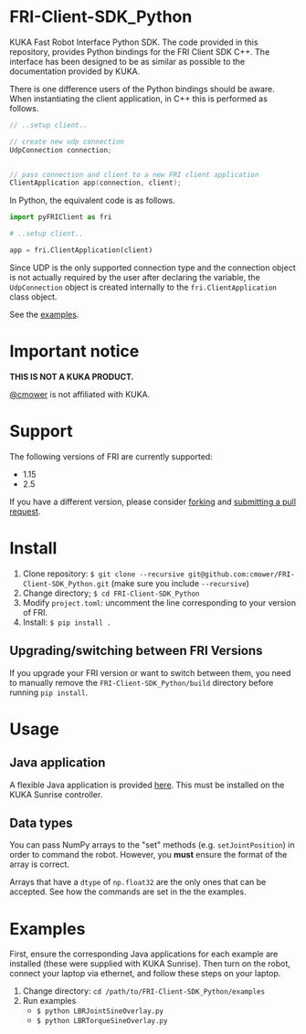 # FRI-Client-SDK_Python

KUKA Fast Robot Interface Python SDK.
The code provided in this repository, provides Python bindings for the FRI Client SDK C++.
The interface has been designed to be as similar as possible to the documentation provided by KUKA.

There is one difference users of the Python bindings should be aware.
When instantiating the client application, in C++ this is performed as follows.

```cpp
// ..setup client..

// create new udp connection
UdpConnection connection;


// pass connection and client to a new FRI client application
ClientApplication app(connection, client);
```

In Python, the equivalent code is as follows.

```python
import pyFRIClient as fri

# ..setup client..

app = fri.ClientApplication(client)
```

Since UDP is the only supported connection type and the connection object is not actually required by the user after declaring the variable, the `UdpConnection` object is created internally to the `fri.ClientApplication` class object.

See the [examples](examples/).

# Important notice

**THIS IS NOT A KUKA PRODUCT.**

[@cmower](https://github.com/cmower) is not affiliated with KUKA.

# Support

The following versions of FRI are currently supported:
* 1.15
* 2.5

If you have a different version, please consider [forking](https://github.com/cmower/FRI-Client-SDK_Cpp/fork) and [submitting a pull request](https://github.com/cmower/FRI-Client-SDK_Cpp/pulls).

# Install

1. Clone repository: `$ git clone --recursive git@github.com:cmower/FRI-Client-SDK_Python.git` (make sure you include `--recursive`)
2. Change directory; `$ cd FRI-Client-SDK_Python`
3. Modify `project.toml`: uncomment the line corresponding to your version of FRI.
4. Install: `$ pip install .`

## Upgrading/switching between FRI Versions

If you upgrade your FRI version or want to switch between them, you need to manually remove the `FRI-Client-SDK_Python/build` directory before running `pip install`.

# Usage

## Java application

A flexible Java application is provided [here](https://github.com/cmower/LBR-Java-app).
This must be installed on the KUKA Sunrise controller.

## Data types

You can pass NumPy arrays to the "set" methods (e.g. `setJointPosition`) in order to command the robot.
However, you **must** ensure the format of the array is correct.

Arrays that have a `dtype` of `np.float32` are the only ones that can be accepted.
See how the commands are set in the the examples.

# Examples

First, ensure the corresponding Java applications for each example are installed (these were supplied with KUKA Sunrise).
Then turn on the robot, connect your laptop via ethernet, and follow these steps on your laptop.

1. Change directory: `cd /path/to/FRI-Client-SDK_Python/examples`
2. Run examples
   - `$ python LBRJointSineOverlay.py`
   - `$ python LBRTorqueSineOverlay.py`

